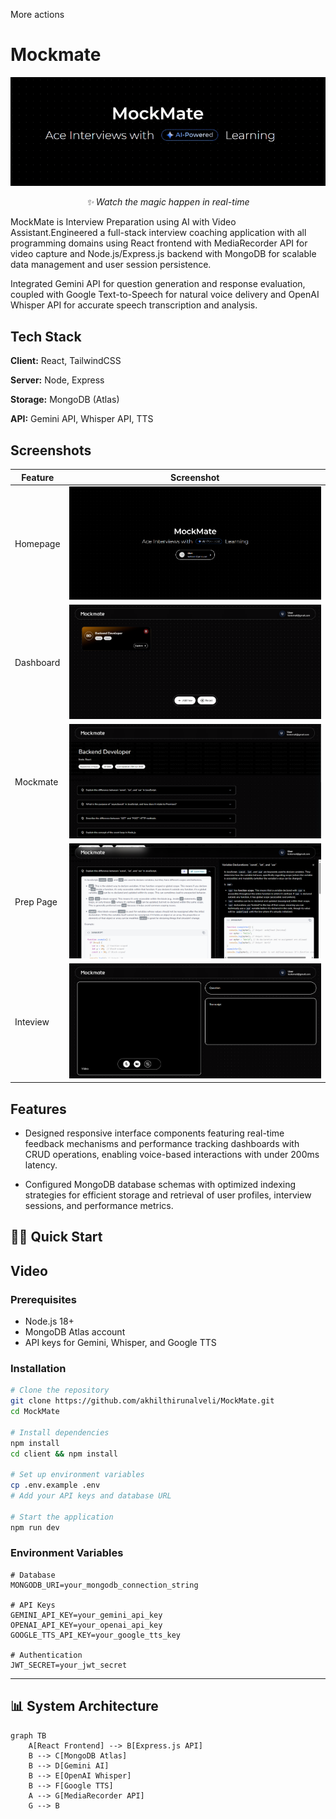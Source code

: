 More actions
# Mockmate

<div align="center">
  <img src="https://github.com/akhilthirunalveli/MockMate/blob/main/Assets/ezgif-6d0ef41de265fd.gif" alt="App Demo" width="920"/>
  <p><em>✨ Watch the magic happen in real-time</em></p>
</div>
MockMate is Interview Preparation using AI with Video Assistant.Engineered a full-stack interview coaching application with all programming domains using React  frontend with  MediaRecorder API  for video capture and  Node.js/Express.js  backend with  MongoDB  for scalable data management and user session persistence. 

Integrated  Gemini API  for question generation and response evaluation, coupled with  Google Text-to-Speech  for natural voice delivery and OpenAI Whisper API  for accurate speech transcription and analysis. 

## Tech Stack

**Client:** React, TailwindCSS

**Server:** Node, Express

**Storage:** MongoDB (Atlas)

**API:** Gemini API, Whisper API, TTS

## Screenshots

| Feature | Screenshot |
|---------|-----------|
| Homepage | ![Dashboard](https://github.com/akhilthirunalveli/MockMate/blob/main/Assets/Screenshot%202025-06-25%20104540.png) |
| Dashboard | ![Settings](https://github.com/akhilthirunalveli/MockMate/blob/main/Assets/Screenshot%202025-06-25%20104646.png) |
| Mockmate | ![Profile](https://github.com/akhilthirunalveli/MockMate/blob/main/Assets/Screenshot%202025-06-25%20104706.png) |
| Prep Page | ![Profile](https://github.com/akhilthirunalveli/MockMate/blob/main/Assets/Screenshot%202025-06-25%20104726.png) |
| Inteview | ![Profile](https://github.com/akhilthirunalveli/MockMate/blob/main/Assets/Screenshot%202025-06-25%20104749.png) |

## Features

- Designed responsive interface components featuring real-time feedback mechanisms and performance tracking dashboards with CRUD operations, enabling voice-based interactions with under 200ms latency. 

- Configured MongoDB  database schemas  with optimized indexing strategies for efficient storage and retrieval of user profiles, interview sessions, and performance metrics. 

## 🏃‍♂️ Quick Start

## Video
### Prerequisites
- Node.js 18+ 
- MongoDB Atlas account
- API keys for Gemini, Whisper, and Google TTS

### Installation

```bash
# Clone the repository
git clone https://github.com/akhilthirunalveli/MockMate.git
cd MockMate

# Install dependencies
npm install
cd client && npm install

# Set up environment variables
cp .env.example .env
# Add your API keys and database URL

# Start the application
npm run dev
```

### Environment Variables

```env
# Database
MONGODB_URI=your_mongodb_connection_string

# API Keys
GEMINI_API_KEY=your_gemini_api_key
OPENAI_API_KEY=your_openai_api_key
GOOGLE_TTS_API_KEY=your_google_tts_key

# Authentication
JWT_SECRET=your_jwt_secret
```

---

## 📊 System Architecture

```mermaid
graph TB
    A[React Frontend] --> B[Express.js API]
    B --> C[MongoDB Atlas]
    B --> D[Gemini AI]
    B --> E[OpenAI Whisper]
    B --> F[Google TTS]
    A --> G[MediaRecorder API]
    G --> B
```